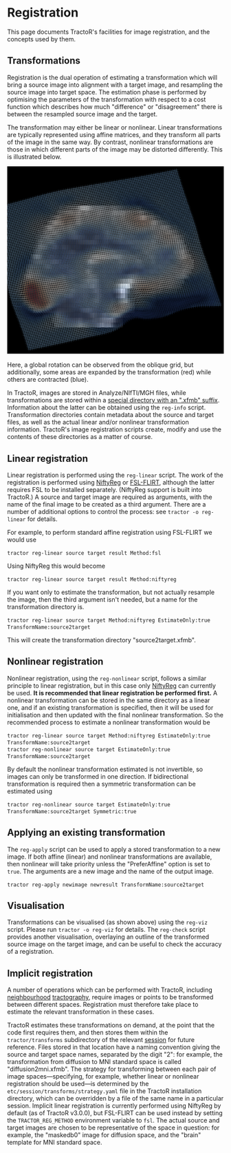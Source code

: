 # Registration

This page documents TractoR's facilities for image registration, and the concepts used by them.

## Transformations

Registration is the dual operation of estimating a transformation which will bring a source image into alignment with a target image, and resampling the source image into target space. The estimation phase is performed by optimising the parameters of the transformation with respect to a cost function which describes how much "difference" or "disagreement" there is between the resampled source image and the target.

The transformation may either be linear or nonlinear. Linear transformations are typically represented using affine matrices, and they transform all parts of the image in the same way. By contrast, nonlinear transformations are those in which different parts of the image may be distorted differently. This is illustrated below.

![Nonlinear transformation](transform.png)

Here, a global rotation can be observed from the oblique grid, but additionally, some areas are expanded by the transformation (red) while others are contracted (blue).

In TractoR, images are stored in Analyze/NIfTI/MGH files, while transformations are stored within a [special directory with an ".xfmb" suffix](#conventions.html#file-types). Information about the latter can be obtained using the `reg-info` script. Transformation directories contain metadata about the source and target files, as well as the actual linear and/or nonlinear transformation information. TractoR's image registration scripts create, modify and use the contents of these directories as a matter of course.

## Linear registration

Linear registration is performed using the `reg-linear` script. The work of the registration is performed using [NiftyReg](http://www0.cs.ucl.ac.uk/staff/M.Modat/Marcs_Page/Software.html) or [FSL-FLIRT](http://fsl.fmrib.ox.ac.uk/fsl/fslwiki/FLIRT), although the latter requires FSL to be installed separately. (NiftyReg support is built into TractoR.) A source and target image are required as arguments, with the name of the final image to be created as a third argument. There are a number of additional options to control the process: see `tractor -o reg-linear` for details.

For example, to perform standard affine registration using FSL-FLIRT we would use

    tractor reg-linear source target result Method:fsl

Using NiftyReg this would become

    tractor reg-linear source target result Method:niftyreg

If you want only to estimate the transformation, but not actually resample the image, then the third argument isn't needed, but a name for the transformation directory is.

    tractor reg-linear source target Method:niftyreg EstimateOnly:true TransformName:source2target

This will create the transformation directory "source2target.xfmb".

## Nonlinear registration

Nonlinear registration, using the `reg-nonlinear` script, follows a similar principle to linear registration, but in this case only [NiftyReg](http://www0.cs.ucl.ac.uk/staff/M.Modat/Marcs_Page/Software.html) can currently be used. **It is recommended that linear registration be performed first.** A nonlinear transformation can be stored in the same directory as a linear one, and if an existing transformation is specified, then it will be used for initialisation and then updated with the final nonlinear transformation. So the recommended process to estimate a nonlinear transformation would be

    tractor reg-linear source target Method:niftyreg EstimateOnly:true TransformName:source2target
    tractor reg-nonlinear source target EstimateOnly:true TransformName:source2target

By default the nonlinear transformation estimated is not invertible, so images can only be transformed in one direction. If bidirectional transformation is required then a symmetric transformation can be estimated using

    tractor reg-nonlinear source target EstimateOnly:true TransformName:source2target Symmetric:true

## Applying an existing transformation

The `reg-apply` script can be used to apply a stored transformation to a new image. If both affine (linear) and nonlinear transformations are available, then nonlinear will take priority unless the "PreferAffine" option is set to `true`. The arguments are a new image and the name of the output image.

    tractor reg-apply newimage newresult TransformName:source2target

## Visualisation

Transformations can be visualised (as shown above) using the `reg-viz` script. Please run `tractor -o reg-viz` for details. The `reg-check` script provides another visualisation, overlaying an outline of the transformed source image on the target image, and can be useful to check the accuracy of a registration.

## Implicit registration

A number of operations which can be performed with TractoR, including [neighbourhood](HNT-tutorial.html) [tractography](PNT-tutorial.html), require images or points to be transformed between different spaces. Registration must therefore take place to estimate the relevant transformation in these cases.

TractoR estimates these transformations on demand, at the point that the code first requires them, and then stores them within the `tractor/transforms` subdirectory of the relevant [session](conventions.html) for future reference. Files stored in that location have a naming convention giving the source and target space names, separated by the digit "2": for example, the transformation from diffusion to MNI standard space is called "diffusion2mni.xfmb". The strategy for transforming between each pair of image spaces—specifying, for example, whether linear or nonlinear registration should be used—is determined by the `etc/session/transforms/strategy.yaml` file in the TractoR installation directory, which can be overridden by a file of the same name in a particular session. Implicit linear registration is currently performed using NiftyReg by default (as of TractoR v3.0.0), but FSL-FLIRT can be used instead by setting the `TRACTOR_REG_METHOD` environment variable to `fsl`. The actual source and target images are chosen to be representative of the space in question: for example, the "maskedb0" image for diffusion space, and the "brain" template for MNI standard space.
